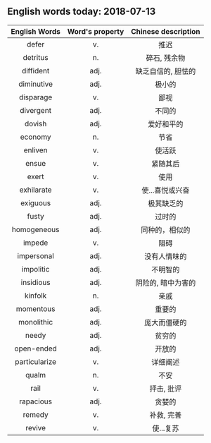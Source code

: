 ## English words today: 2018-07-13

| English Words | Word's property | Chinese description |
| :-----------: | :-------------: | :-----------------: |
| defer | v. | 推迟 |
| detritus | n. | 碎石, 残余物 |
| diffident  | adj. | 缺乏自信的, 胆怯的 |
| diminutive | adj. | 极小的 |
| disparage | v. | 鄙视 |
| divergent | adj. | 不同的 |
| dovish | adj. | 爱好和平的 |
| economy | n. | 节省 |
| enliven | v. | 使活跃 |
| ensue | v.  | 紧随其后 |
| exert | v. | 使用 |
| exhilarate | v. | 使...喜悦或兴奋 |
| exiguous | adj. | 极其缺乏的 |
| fusty | adj. | 过时的 |
| homogeneous | adj. | 同种的，相似的 |
| impede | v. | 阻碍 |
| impersonal | adj.  | 没有人情味的 |
| impolitic | adj. | 不明智的 |
| insidious | adj. | 阴险的, 暗中为害的 |
| kinfolk | n. | 亲戚 |
| momentous | adj. | 重要的 |
| monolithic | adj. | 庞大而僵硬的 |
| needy | adj. | 贫穷的 |
| open-ended | adj. | 开放的 |
| particularize | v. | 详细阐述 |
| qualm | n. | 不安 |
| rail | v. | 抨击, 批评 |
| rapacious | adj. | 贪婪的 |
| remedy | v. | 补救, 完善 |
| revive | v. | 使...复苏 |
